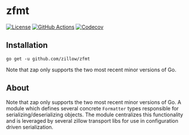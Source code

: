 # zfmt

[![License](https://img.shields.io/github/license/zillow/zfmt)](https://github.com/zillow/zfmt/blob/main/LICENSE)
[![GitHub Actions](https://github.com/zillow/zfmt/actions/workflows/go.yml/badge.svg)](https://github.com/zillow/zfmt/actions/workflows/go.yml)
[![Codecov](https://codecov.io/gh/zillow/zfmt/branch/main/graph/badge.svg?token=STRT8T67YP)](https://codecov.io/gh/zillow/zfmt)

## Installation

`go get -u github.com/zillow/zfmt`

Note that zap only supports the two most recent minor versions of Go.

## About
Note that zap only supports the two most recent minor versions of Go.
A module which defines several concrete `Formatter` types responsible for serializing/deserializing objects.
The module centralizes this functionality and is leveraged by several zillow transport libs for use in configuration
driven serialization.
